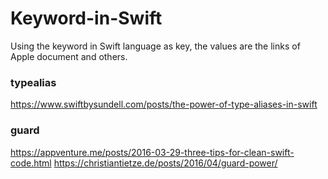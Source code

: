 # Keyword-in-Swift
Using the keyword in Swift language as key, the values are the links of Apple document and others.

### typealias
https://www.swiftbysundell.com/posts/the-power-of-type-aliases-in-swift

### guard
https://appventure.me/posts/2016-03-29-three-tips-for-clean-swift-code.html
https://christiantietze.de/posts/2016/04/guard-power/
